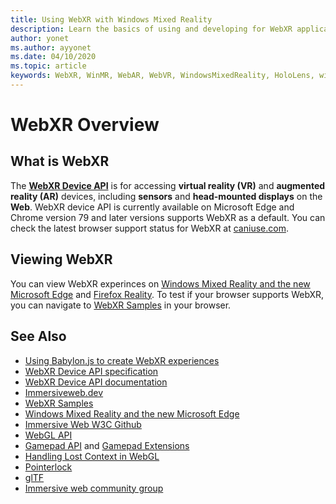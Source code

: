 ```yaml
---
title: Using WebXR with Windows Mixed Reality
description: Learn the basics of using and developing for WebXR applications running on Windows Mixed Reality immersive headsets.
author: yonet
ms.author: ayyonet
ms.date: 04/10/2020
ms.topic: article
keywords: WebXR, WinMR, WebAR, WebVR, WindowsMixedReality, HoloLens, windows mixed reality, web vr, web xr, web mr, web ar, 360, 360 video, 360 videos, 360 photo, 360 photos, 360 content, immersive web, immersiveweb, IW
---
```


# WebXR Overview

## What is WebXR

The [**WebXR Device API**](https://www.w3.org/TR/webxr/) is for accessing **virtual reality (VR)** and **augmented reality (AR)** devices, including **sensors** and **head-mounted displays** on the **Web**. WebXR device API is currently available on Microsoft Edge and Chrome version 79 and later versions supports WebXR as a default. You can check the latest browser support status for WebXR at [caniuse.com](https://caniuse.com/#search=webxr).

## Viewing WebXR

You can view WebXR experinces on [Windows Mixed Reality and the new Microsoft Edge](/windows/mixed-reality/whats-new/new-microsoft-edge) and [Firefox Reality](https://mixedreality.mozilla.org/firefox-reality/).
To test if your browser supports WebXR, you can navigate to [WebXR Samples](https://immersive-web.github.io/webxr-samples/) in your browser.

## See Also

* [Using Babylon.js to create WebXR experiences](/windows/mixed-reality/develop/javascript/tutorials/babylonjs-webxr-helloworld/introduction-01)
* [WebXR Device API specification](https://immersive-web.github.io/webxr/)
* [WebXR Device API documentation](https://developer.mozilla.org/en-US/docs/Web/API/WebXR_Device_API)
* [Immersiveweb.dev](https://immersiveweb.dev/)
* [WebXR Samples](https://immersive-web.github.io/webxr-samples/)
* [Windows Mixed Reality and the new Microsoft Edge](/windows/mixed-reality/whats-new/new-microsoft-edge)
* [Immersive Web W3C Github](https://github.com/immersive-web)
* [WebGL API](/previous-versions/windows/internet-explorer/ie-developer/dev-guides/bg182648(v=vs.85))
* [Gamepad API](https://msdn.microsoft.com/library/dn743630(v=vs.85).aspx) and [Gamepad Extensions](https://w3c.github.io/gamepad/extensions.html)
* [Handling Lost Context in WebGL](https://www.khronos.org/webgl/wiki/HandlingContextLost)
* [Pointerlock](https://www.w3.org/TR/pointerlock/)
* [glTF](https://www.khronos.org/gltf)
* [Immersive web community group](https://www.w3.org/community/immersive-web/)
